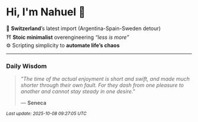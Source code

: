 # Hi, I'm Nahuel :tiger:

📍 **Switzerland**’s latest import (Argentina-Spain-Sweden detour)  
⛩️ **Stoic minimalist** overengineering *“less is more”*  
⚙️ Scripting simplicity to **automate life’s chaos**

---

### Daily Wisdom
> _"The time of the actual enjoyment is short and swift, and made much shorter through their own fault. For they dash from one pleasure to another and cannot stay steady in one desire."_  
>
> — **Seneca**

<sub>*Last update: 2025-10-08 09:27:05 UTC*</sub>

